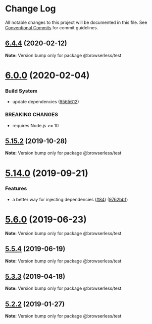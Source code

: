 # Change Log

All notable changes to this project will be documented in this file.
See [Conventional Commits](https://conventionalcommits.org) for commit guidelines.

## [6.4.4](https://github.com/kikobeats/browserless/tree/master/packages/test/compare/v6.4.3...v6.4.4) (2020-02-12)

**Note:** Version bump only for package @browserless/test





# [6.0.0](https://github.com/kikobeats/browserless/tree/master/packages/test/compare/v5.22.1...v6.0.0) (2020-02-04)


### Build System

* update dependencies ([9565612](https://github.com/kikobeats/browserless/tree/master/packages/test/commit/956561290aad05cca7b090b53a50f601bae20a67))


### BREAKING CHANGES

* requires Node.js >= 10





## [5.15.2](https://github.com/kikobeats/browserless/tree/master/packages/test/compare/v5.15.1...v5.15.2) (2019-10-28)

**Note:** Version bump only for package @browserless/test





# [5.14.0](https://github.com/kikobeats/browserless/tree/master/packages/test/compare/v5.13.4...v5.14.0) (2019-09-21)


### Features

* a better way for injecting dependencies ([#84](https://github.com/kikobeats/browserless/tree/master/packages/test/issues/84)) ([9762bbf](https://github.com/kikobeats/browserless/tree/master/packages/test/commit/9762bbf))





# [5.6.0](https://github.com/kikobeats/browserless/tree/master/packages/test/compare/v5.5.5...v5.6.0) (2019-06-23)

**Note:** Version bump only for package @browserless/test





## [5.5.4](https://github.com/kikobeats/browserless/tree/master/packages/test/compare/v5.5.3...v5.5.4) (2019-06-19)

**Note:** Version bump only for package @browserless/test





## [5.3.3](https://github.com/kikobeats/browserless/tree/master/packages/test/compare/v5.3.2...v5.3.3) (2019-04-18)

**Note:** Version bump only for package @browserless/test





## [5.2.2](https://github.com/kikobeats/browserless/tree/master/packages/test/compare/v5.2.1...v5.2.2) (2019-01-27)

**Note:** Version bump only for package @browserless/test
